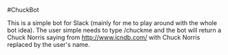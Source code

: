 #ChuckBot

This is a simple bot for Slack (mainly for me to play around with the whole bot idea).  The user simple needs to type /chuckme and the bot will return a Chuck Norris saying from http://www.icndb.com/ with Chuck Norris replaced by the user's name.
